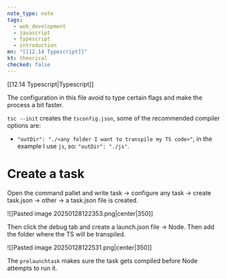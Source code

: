 ```yaml
---
note_type: note
tags:
  - web_development
  - javascript
  - typescript
  - introduction
mn: "[[12.14 Typescript]]"
kt: theorical
checked: false
---
```

[[12.14 Typescript|Typescript]]

The configuration in this file avoid to type certain flags and make the process a bit faster. 

`tsc --init` creates the `tsconfig.json`, some of the recommended compiler options are:
- `"outDir": "./<any folder I want to transpile my TS code>"`, in the example I use `js`, so: `"outDir": "./js"`.

# Create a task 
Open the command pallet and write task -> configure any task -> create task.json -> other -> a task.json file is created. 

![[Pasted image 20250128122353.png|center|350]]

Then click the debug tab and create a launch.json file -> Node. Then add the folder where the TS will be transpiled.

![[Pasted image 20250128122531.png|center|350]]

The `prelaunchtask` makes sure the task gets compiled before Node attempts to run it. 